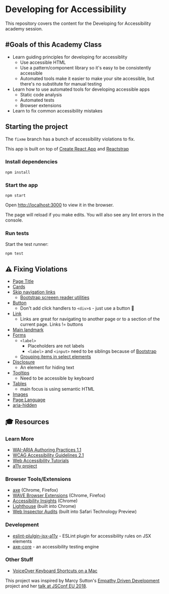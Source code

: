 # Developing for Accessibility

This repository covers the content for the Developing for Accessibility academy session.

## #Goals of this Academy Class

- Learn guiding principles for developing for accessiblity
  - Use accessible HTML
  - Use a pattern/component library so it's easy to be consistently accessible
  - Automated tools make it easier to make your site accessible, but there's no substitute for manual testing
- Learn how to use automated tools for developing accessible apps
  - Static code analysis
  - Automated tests
  - Browser extensions
- Learn to fix common accessibility mistakes

## Starting the project

The `fixme` branch has a bunch of accessibility violations to fix.

This app is built on top of [Create React App](https://create-react-app.dev) and [Reactstrap](http://reactstrap.github.io/)

### Install dependencies

```
npm install
```

### Start the app

```
npm start
```

Open [http://localhost:3000](http://localhost:3000) to view it in the browser.

The page will reload if you make edits. You will also see any lint errors in the console.

### Run tests

Start the test runner:

```
npm test
```

## ⚠️ Fixing Violations

- [Page Title](https://www.w3.org/TR/UNDERSTANDING-WCAG20/navigation-mechanisms-title.html)
- [Cards](https://inclusive-components.design/cards/)
- [Skip navigation links](https://webaim.org/techniques/skipnav/)
  - [Bootstrap screeen reader utilities](https://getbootstrap.com/docs/4.3/utilities/screen-readers/)
- [Button](http://w3c.github.io/aria-practices/#button)
  - Don't add click handlers to `<div>`s - just use a button 🙂
- [Link](http://w3c.github.io/aria-practices/#link)
  - Links are great for navigating to another page or to a section of the current page. Links != buttons
- [Main landmark](http://w3c.github.io/aria-practices/#aria_lh_main)
- [Forms](http://w3c.github.io/aria-practices/#aria_lh_form)
  - `<label>`
    - Placeholders are not labels
    - `<label>` and `<input>` need to be siblings because of [Bootstrap](https://getbootstrap.com/docs/4.0/components/forms/#checkboxes-and-radios)
  - [Grouping items in select elements](https://www.w3.org/WAI/tutorials/forms/grouping/#grouping-items-in-select-elements)
- [Disclosure](http://w3c.github.io/aria-practices/#disclosure)
  - An element for hiding text
- [Tooltips](http://w3c.github.io/aria-practices/#tooltip)
  - Need to be accessible by keyboard
- [Tables](http://w3c.github.io/aria-practices/#table)
  - main focus is using semantic HTML
- [Images](https://www.w3.org/WAI/tutorials/images/)
- [Page Language](https://www.w3.org/TR/WCAG20-TECHS/H57.html)
- [aria-hidden](https://www.w3.org/TR/wai-aria-1.1/#aria-hidden)

## 🎓 Resources

### Learn More

- [WAI-ARIA Authoring Practices 1.1](https://www.w3.org/TR/wai-aria-practices-1.1/)
- [WCAG Accessibility Guidelines 2.1](https://www.w3.org/TR/WCAG21/)
- [Web Accessibility Tutorials](https://www.w3.org/WAI/tutorials/)
- [a11y project](https://a11yproject.com)

### Browser Tools/Extensions

- [axe](https://www.deque.com/axe/) (Chrome, Firefox)
- [WAVE Browser Extensions](https://wave.webaim.org/extension/) (Chrome, Firefox)
- [Accessibility Insights](https://accessibilityinsights.io) (Chrome)
- [Lighthouse](https://developers.google.com/web/tools/lighthouse/) (built into Chrome)
- [Web Inspector Audits](https://webkit.org/blog/8935/audits-in-web-inspector/) (built into Safari Technology Preview)

### Development

- [eslint-plulgin-jsx-a11y](https://github.com/evcohen/eslint-plugin-jsx-a11y) - ESLint plugin for accessibility rules on JSX elements
- [axe-core](https://github.com/dequelabs/axe-core) - an accessibility testing engine

### Other Stuff

- [VoiceOver Keyboard Shortcuts on a Mac](https://dequeuniversity.com/screenreaders/voiceover-keyboard-shortcuts)

This project was inspired by Marcy Sutton's [Empathy Driven Development](https://github.com/marcysutton/empathy-driven-development) project and her [talk at JSConf EU 2018](https://www.youtube.com/watch?v=l95VFLj3e2w).
